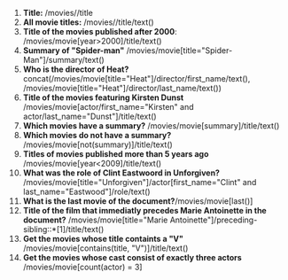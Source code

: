 1. **Title:** /movies//title
2. **All movie titles:** /movies//title/text()
3. **Title of the movies published after 2000**: /movies/movie[year>2000]/title/text()
4. **Summary of "Spider-man"** /movies/movie[title="Spider-Man"]/summary/text()
5. **Who is the director of Heat?** concat(/movies/movie[title="Heat"]/director/first_name/text(), /movies/movie[title="Heat"]/director/last_name/text())
6. **Title of the movies featuring Kirsten Dunst** /movies/movie[actor/first_name="Kirsten" and actor/last_name="Dunst"]/title/text()
7. **Which movies have a summary?** /movies/movie[summary]/title/text()
8. **Which movies do not have a summary?** /movies/movie[not(summary)]/title/text()
9. **Titles of movies published more than 5 years ago** /movies/movie[year<2009]/title/text()
10. **What was the role of Clint Eastwoord in Unforgiven?** /movies/movie[title="Unforgiven"]/actor[first_name="Clint" and last_name="Eastwood"]/role/text()
11. **What is the last movie of the document?**/movies/movie[last()]
12. **Title of the film that immediatly precedes Marie Antoinette in the document?** /movies/movie[title="Marie Antoinette"]/preceding-sibling::*[1]/title/text()
13. **Get the movies whose title containts a "V"** /movies/movie[contains(title, "V")]/title/text()
14. **Get the movies whose cast consist of exactly three actors** /movies/movie[count(actor) = 3]